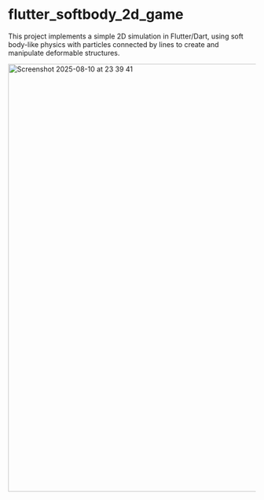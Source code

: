 # flutter_softbody_2d_game
This project implements a simple 2D simulation in Flutter/Dart, using soft body-like physics with particles connected by lines to create and manipulate deformable structures.

<img width="1427" height="872" alt="Screenshot 2025-08-10 at 23 39 41" src="https://github.com/user-attachments/assets/5a17b83e-1c3b-4a5e-a4c7-6716b4bd31fd" />
